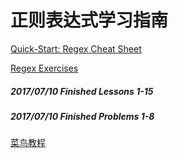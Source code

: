 # 正则表达式学习指南

[Quick-Start: Regex Cheat Sheet](http://www.rexegg.com/regex-quickstart.html#chars)

[Regex Exercises](https://regexone.com/lesson/introduction_abcs)

##### 2017/07/10 Finished Lessons 1-15
##### 2017/07/10 Finished Problems 1-8


[菜鸟教程](http://www.runoob.com/regexp/regexp-syntax.html)